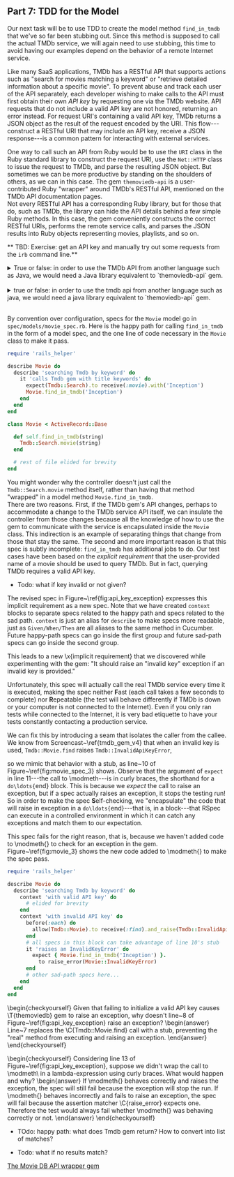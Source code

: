 ## Part 7: TDD for the Model


Our next task will be to use TDD to create the model method
`find_in_tmdb` that we've so far been stubbing out.  Since this method is
supposed to call the actual TMDb service, we will again need to use
stubbing, this time to avoid having our examples depend on the behavior of
a remote Internet service.

Like many SaaS applications, TMDb has a RESTful API that supports
actions such as  "search for movies matching 
a keyword" or "retrieve detailed information about a specific
movie".
To prevent abuse and track each user of the API separately, each developer
wishing to make calls to the API must first obtain their own _API key_
by requesting one via the TMDb 
website.  API requests that do not include a valid API key
are not honored, returning an error instead.
For request URI's containing a valid API key,
TMDb returns a JSON object as the result of the request encoded by the URI.  This
flow---construct a RESTful URI that may include an API key, receive a
JSON response---is a common pattern for interacting with
external services.

One way to call such an API  from Ruby would be to
use the `URI` class in the Ruby standard library to construct the
request URI, use the  `Net::HTTP` class
to issue the request to TMDb,
and parse the resulting JSON object.
But sometimes we can be more productive by standing on the shoulders of
others, as we can in this case.
The gem `themoviedb-api`
is a user-contributed Ruby "wrapper" around TMDb's RESTful
API, mentioned on the TMDb API documentation pages.  
Not every RESTful
API has a corresponding Ruby library, but for those that do, such as
TMDb, the library can hide the API details behind a few simple Ruby
methods.
In this case, the gem conveniently constructs the correct
RESTful URIs, performs the remote service calls, and parses the JSON
results into Ruby objects representing movies, playlists, and so on.

** TBD: Exercise:  get an API key and manually try out some requests
from the `irb` command line.**

<details>
  <summary>
    True or false: in order to use
  the TMDb API from another language such as Java, we would need a Java
  library equivalent to `themoviedb-api` gem.
  </summary>
  <p><blockquote>
   False:  the API consists of a set of HTTP requests and JSON responses,
   so as long as we can transmit and receive bytes over TCP/IP and have
   the ability to parse strings (the JSON responses), we can use the APIs
   without a special library.
  </blockquote></p>
</details>
<br />

<details>
  <summary>
    true or false: in order to use
  the tmdb api from another language such as java, we would need a java
  library equivalent to `themoviedb-api` gem.
  </summary>
  <p><blockquote>
   false:  the api consists of a set of http requests and json responses,
   so as long as we can transmit and receive bytes over tcp/ip and have
   the ability to parse strings (the json responses), we can use the apis
   without a special library.
  </blockquote></p>
</details>
<br />




By convention over configuration, specs for the `Movie`
model go in `spec/models/movie_spec.rb`.
Here is the happy path for calling `find_in_tmdb` in the form of a
model spec, and the one line of code necessary in the `Movie` class to
make it pass.

```ruby
require 'rails_helper'

describe Movie do
  describe 'searching Tmdb by keyword' do
    it 'calls Tmdb gem with title keywords' do
      expect(Tmdb::Search).to receive(:movie).with('Inception')
      Movie.find_in_tmdb('Inception')
    end
  end
end
```

```ruby
class Movie < ActiveRecord::Base

  def self.find_in_tmdb(string)
    Tmdb::Search.movie(string)
  end

  # rest of file elided for brevity
end
```

You might wonder why the controller doesn't just call the
`Tmdb::Search.movie` method itself, rather than having that method
"wrapped" in a model method `Movie.find_in_tmdb`.  
There are two reasons.  First, if the TMDb gem's API changes, perhaps
to accommodate a change to the TMDb service API itself, we can
insulate the controller from those changes because all the knowledge
of how to use the gem to communicate with the service is encapsulated
inside the `Movie` class.
This indirection is an example of
separating things that change from those that stay the same.
The second and more important reason is
that this spec is subtly incomplete: `find_in_tmdb` has additional jobs to
do.  Our test cases have been based on the _explicit requirement_
that the user-provided name of a movie should be used to query TMDb.
But in fact, querying TMDb requires a valid API key.


* Todo: what if key invalid or not given?

The revised spec in Figure~\ref{fig:api_key_exception} expresses this
implicit requirement as a new spec.
Note that we have created `context` blocks to separate specs related to
the happy path and specs related to the sad path.  `context` is just
an alias for `describe` to make specs more readable, just as
`Given/When/Then` are all aliases to the same method in Cucumber.
Future happy-path specs can go inside the first group and future
sad-path specs can go inside the second group.


This leads to a new \x{implicit requirement} that we discovered while
experimenting with the gem: "It should raise an "invalid key"
exception if an invalid key is provided." 


Unfortunately, this spec will actually call the real TMDb
service every time it is executed, making the spec neither **F**ast
(each call takes a few seconds to complete) nor **R**epeatable (the test
will behave differently if TMDb is down or your computer is not
connected to the Internet).
Even if you only ran tests while connected to the Internet, it is very
bad etiquette to have your tests constantly contacting a production
service.

We can fix this by introducing a seam that isolates the caller from the
callee.
We know from Screencast~\ref{tmdb_gem_v4} that when an invalid key is
used, `Tmdb::Movie.find` raises `Tmdb::InvalidApiKeyError`,
  
so we mimic that behavior with a stub,
as line~10 of Figure~\ref{fig:movie_spec_3} shows.
Observe that the argument of `expect` in line 11---the call to
\modmeth---is in curly braces, the shorthand for a `do\ldots{`end}
block.  This is because
we _expect_ the call to raise an exception, but if a spec
actually raises an exception, it stops the testing run!
So in order to make the spec **S**elf-checking, we "encapsulate"
the code that will raise in exception in a `do\ldots{`end}---that is,
in a block---that RSpec can execute in a controlled environment in
which it can catch any 
exceptions and match them to our expectation.
  

This spec fails for the right reason, that is, because we
haven't added code to \modmeth{} to check for an exception in the gem.
Figure~\ref{fig:movie_3} shows the new code added to \modmeth{} to
make the spec pass.



```ruby
require 'rails_helper'

describe Movie do
  describe 'searching Tmdb by keyword' do
    context 'with valid API key' do
      # elided for brevity
    end
    context 'with invalid API key' do
      before(:each) do
        allow(Tmdb::Movie).to receive(:find).and_raise(Tmdb::InvalidApiKeyError)
      end
      # all specs in this block can take advantage of line 10's stub
      it 'raises an InvalidKeyError' do
        expect { Movie.find_in_tmdb('Inception') }.
          to raise_error(Movie::InvalidKeyError)
      end
      # other sad-path specs here...
    end
  end
end
```


\begin{checkyourself}
  Given that failing to initialize a valid API key causes \T{themoviedb}
  gem to raise an exception, why
  doesn't line~8 of Figure~\ref{fig:api_key_exception} raise an
  exception? 
  \begin{answer}
     Line~7 replaces the \C{Tmdb::Movie.find} call with a stub,
     preventing the "real" method from executing and raising an exception.
  \end{answer}  
\end{checkyourself}


\begin{checkyourself}
  Considering line 13 of Figure~\ref{fig:api_key_exception}, suppose
  we didn't wrap the call to \modmeth\ in a lambda-expression using
  curly braces.
  What would happen and why?
  \begin{answer}
    If \modmeth{} behaves correctly and raises the exception, the spec will
    still fail because the exception will stop the run.  If \modmeth{}
    behaves incorrectly and fails to raise an exception, the spec will fail because
    the assertion matcher \C{raise\_error} expects one.  Therefore the
    test would always fail whether \modmeth{} was behaving correctly or not.
  \end{answer}
\end{checkyourself}

* TOdo: happy path: what does Tmdb gem return?  How to convert into
list of matches?

* Todo: what if no results match?




[The Movie DB API wrapper
gem](https://github.com/18Months/themoviedb-api)

